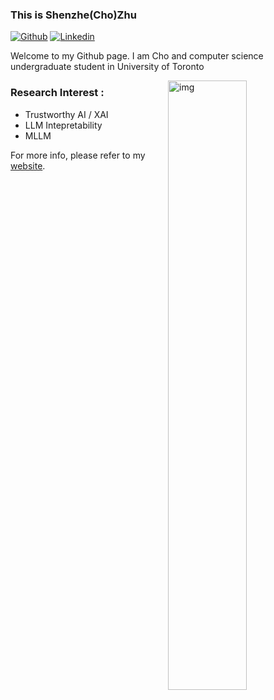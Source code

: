 ### This is Shenzhe(Cho)Zhu
 
 
[![Github](https://img.shields.io/badge/-Github-000?style=flat&logo=Github&logoColor=white)](https://github.com/FywOo02)
[![Linkedin](https://img.shields.io/badge/-LinkedIn-blue?style=flat&logo=Linkedin&logoColor=white)](https://www.linkedin.com/in/shenzhezhu0531/)
 
Welcome to my Github page. I am Cho and computer science undergraduate student in University of Toronto
 
<img align="right" alt="img" src="https://github.com/ShenzheZhu/ShenzheZhu/blob/main/20231125_CUP002.jpg" width="50%" height="auto" />

 
### Research Interest : 
- Trustworthy AI / XAI
- LLM Intepretability
- MLLM

For more info, please refer to my [website](https://shenzhezhu.github.io).
